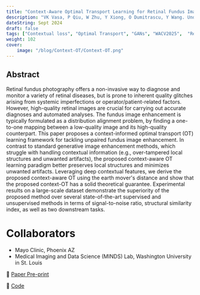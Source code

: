 ```yaml
---
title: "Context-Aware Optimal Transport Learning for Retinal Fundus Image Enhancement"
description: "VK Vasa, P Qiu, W Zhu, Y Xiong, O Dumitrascu, Y Wang. Under review at WACV 2025 (Round 2)"
dateString: Sept 2024
draft: false
tags: ["Contextual loss", "Optimal Transport", "GANs", "WACV2025",  "Retinal Image Enhancement"]
weight: 102
cover:
    image: "/blog/Context-OT/Context-OT.png"
---
```


## Abstract

Retinal fundus photography offers a non-invasive way to diagnose and monitor a variety of retinal diseases, but is prone to inherent quality glitches arising from systemic imperfections or operator/patient-related factors. However, high-quality retinal images are crucial for carrying out accurate diagnoses and automated analyses. The fundus image enhancement is typically formulated as a distribution alignment problem, by finding a one-to-one mapping between a low-quality image and its high-quality counterpart. This paper proposes a context-informed optimal transport (OT) learning framework for tackling unpaired fundus image enhancement. In contrast to standard generative image enhancement methods, which struggle with handling contextual information (e.g., over-tampered local structures and unwanted artifacts), the proposed context-aware OT learning paradigm better preserves local structures and minimizes unwanted artifacts. Leveraging deep contextual features, we derive the proposed context-aware OT using the earth mover's distance and show that the proposed context-OT has a solid theoretical guarantee. Experimental results on a large-scale dataset demonstrate the superiority of the proposed method over several state-of-the-art supervised and unsupervised methods in terms of signal-to-noise ratio, structural similarity index, as well as two downstream tasks.

# Collaborators

- Mayo Clinic, Phoenix AZ
- Medical Imaging and Data Science (MINDS) Lab, Washington University in St. Louis

🔗 [Paper Pre-print](https://arxiv.org/abs/2409.07862)

🔗 [Code](https://github.com/Retinal-Research/Contextual-OT)